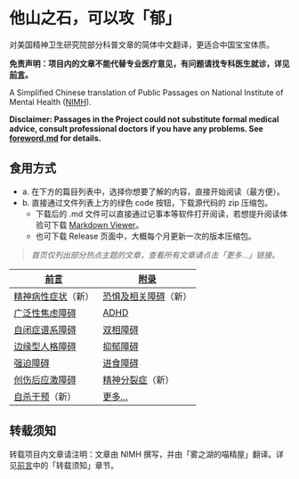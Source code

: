 # 他山之石，可以攻「郁」

对美国精神卫生研究院部分科普文章的简体中文翻译，更适合中国宝宝体质。

**免责声明：项目内的文章不能代替专业医疗意见，有问题请找专科医生就诊，详见[前言](/foreword.md#阅读前须知)。**

A Simplified Chinese translation of Public Passages on National Institute of Mental Health ([NIMH](https://www.nimh.nih.gov)).

**Disclaimer: Passages in the Project could not substitute formal medical advice, consult professional doctors if you have any problems. See [foreword.md](/foreword.md#阅读前须知) for details.**

## 食用方式

- a. 在下方的篇目列表中，选择你想要了解的内容，直接开始阅读（最方便）。
- b. 直接通过文件列表上方的绿色 code 按钮，下载源代码的 zip 压缩包。
  - 下载后的 .md 文件可以直接通过记事本等软件打开阅读，若想提升阅读体验可下载 [Markdown Viewer](https://github.com/simov/markdown-viewer)。
  - 也可下载 Release 页面中，大概每个月更新一次的版本压缩包。

> *首页仅列出部分热点主题的文章，查看所有文章请点击「更多...」链接。*

| [前言] | [附录] |
|---|---|
| [精神病性症状]（新）| [恐惧及相关障碍]（新）|
| [广泛性焦虑障碍] | [ADHD] |
| [自闭症谱系障碍] | [双相障碍] |
| [边缘型人格障碍] | [抑郁障碍] |
| [强迫障碍] | [进食障碍] |
| [创伤后应激障碍] | [精神分裂症]（新）|
| [自杀干预]（新） | [更多...] |

## 转载须知

转载项目内文章请注明：文章由 NIMH 撰写，并由「雾之湖的喵精屋」翻译。详见[前言](/foreword.md#转载须知)中的「转载须知」章节。

[前言]:/foreword.md
[广泛性焦虑障碍]:/articles/GAD.md
[精神病性症状]:/articles/Psychosis.md
[边缘型人格障碍]:/articles/BPD.md
[双相障碍]:/articles/BD.md
[恐惧及相关障碍]:/articles/Phobia.md
[抑郁障碍]:/articles/Depression.md
[ADHD]:/articles/ADHD.md
[自闭症谱系障碍]:/articles/ASD.md
[创伤后应激障碍]:/articles/PTSD.md
[精神分裂症]:/articles/Schizophrenia.md
[附录]:/appendix.md
[强迫障碍]:/articles/OCD.md
[进食障碍]:/articles/EatingDisorder.md
[自杀干预]:/articles/SuicideFAQ.md
[更多...]:/articlelist.md
